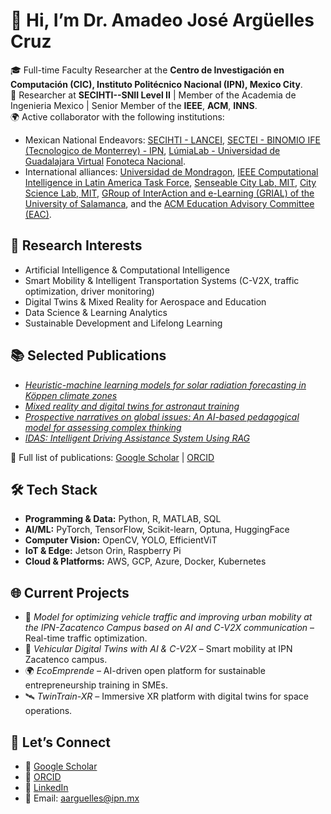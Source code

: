 # 👋 Hi, I’m Dr. Amadeo José Argüelles Cruz  

🎓 Full-time Faculty Researcher at the **Centro de Investigación en Computación (CIC), Instituto Politécnico Nacional (IPN), Mexico City**.  
🔬 Researcher at **SECIHTI--SNII Level II** | Member of the Academia de Ingenieria Mexico | Senior Member of the **IEEE**, **ACM**, **INNS**.  
🌍 Active collaborator with the following institutions:
- Mexican National Endeavors: [SECIHTI - LANCEI](https://cv.cicataqro.ipn.mx/dsm/index.php/biocq/about), [SECTEI - BINOMIO IFE (Tecnologico de Monterrey) - IPN](www.ecoemprende.net), [LúmiaLab - Universidad de Guadalajara Virtual](https://investigacion.udgvirtual.udg.mx/) [Fonoteca Nacional](https://www.gob.mx/cultura/acciones-y-programas/fonoteca-nacional). 
- International alliances: [Universidad de Mondragon](https://www.mondragon.edu/es/inicio), [IEEE Computational Intelligence in Latin America Task Force](https://cis.ieee.org/conferences/task-forces/computational-intelligence-in-latin-america-task-force), [Senseable City Lab, MIT](https://senseable.mit.edu/), [City Science Lab, MIT](https://www.media.mit.edu/projects/city-science-network/overview/), [GRoup of InterAction and e-Learning (GRIAL) of the University of Salamanca](https://grial.usal.es/about), and the [ACM Education Advisory Committee (EAC)](https://www.acm.org/volunteers/teams/T84?clientNo=4218855&positionId=1221).  

## 🔎 Research Interests
- Artificial Intelligence & Computational Intelligence  
- Smart Mobility & Intelligent Transportation Systems (C-V2X, traffic optimization, driver monitoring)  
- Digital Twins & Mixed Reality for Aerospace and Education  
- Data Science & Learning Analytics  
- Sustainable Development and Lifelong Learning  

## 📚 Selected Publications
- [*Heuristic-machine learning models for solar radiation forecasting in Köppen climate zones*](https://doi.org/10.1016/j.asoc.2025.112807)  
- [*Mixed reality and digital twins for astronaut training*](https://doi.org/10.1016/j.actaastro.2024.01.034)
- [*Prospective narratives on global issues: An AI-based pedagogical model for assessing complex thinking*](https://doi.org/10.3926/jotse.2445)  
- [*IDAS: Intelligent Driving Assistance System Using RAG*](http://doi.org/10.1109/OJVT.2024.3447449)

📄 Full list of publications: [Google Scholar](https://scholar.google.com/citations?user=ZLaDTq0AAAAJ&hl=es) | [ORCID](https://orcid.org/0000-0001-8627-4739)  

## 🛠️ Tech Stack
- **Programming & Data:** Python, R, MATLAB, SQL  
- **AI/ML:** PyTorch, TensorFlow, Scikit-learn, Optuna, HuggingFace  
- **Computer Vision:** OpenCV, YOLO, EfficientViT  
- **IoT & Edge:** Jetson Orin, Raspberry Pi  
- **Cloud & Platforms:** AWS, GCP, Azure, Docker, Kubernetes  

## 🌐 Current Projects
- 🚦 *Model for optimizing vehicle traffic and improving urban mobility at the IPN-Zacatenco Campus based on AI and C-V2X communication* – Real-time traffic optimization.  
- 🚗 *Vehicular Digital Twins with AI & C-V2X* – Smart mobility at IPN Zacatenco campus.  
- 🌍 *EcoEmprende* – AI-driven open platform for sustainable entrepreneurship training in SMEs.  
- 🛰️ *TwinTrain-XR* – Immersive XR platform with digital twins for space operations.  

## 🤝 Let’s Connect 
- 📝 [Google Scholar](https://scholar.google.com/citations?user=ZLaDTq0AAAAJ&hl=es)  
- 🧾 [ORCID](https://orcid.org/0000-0001-8627-4739)  
- 💼 [LinkedIn](https://www.linkedin.com/in/amadeomx/?trk=public-profile-join-page)  
- 📧 Email: aarguelles@ipn.mx  
